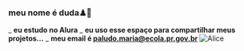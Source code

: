 ### meu nome é duda♟🎠
_ **eu estudo no Alura**
_ **eu uso esse espaço para compartilhar meus projetos...**
_ **meu email é paludo.maria@ecola.pr.gov.br**
![Alice](https://media1.tenor.com/m/sU_oN-CTiEwAAAAC/alice.gif)
